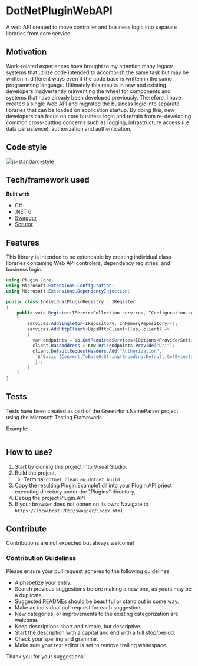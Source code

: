 # DotNetPluginWebAPI
A web API created to move controller and business logic into separate libraries from core service. 

## Motivation
Work-related experiences have brought to my attention many legacy systems that utilize code intended to accomplish the same task but may be written in different ways even if the code base is written in the same programming language. Ultimately this results in new and existing developers inadvertently reinventing the wheel for components and systems that have already been developed previously. Therefore, I have created a single Web API and migrated the business logic into separate libraries that can be loaded on application startup. By doing this, new developers can focus on core business logic and refrain from re-developing common cross-cutting concerns such as logging, infrastructure access (i.e. data persistence), authorization and authentication.

[//]: # (## Build status)
 
## Code style
[![js-standard-style](https://img.shields.io/badge/code%20style-standard-brightgreen.svg?style=flat)](https://github.com/feross/standard)
 
[//]: # (## Screenshots)

## Tech/framework used

<b>Built with</b>

- C# 
- .NET 6
- [Swagger](https://www.nuget.org/packages/swashbuckle.aspnetcore.swagger/)
- [Scrutor]([google.com](https://www.nuget.org/packages/Scrutor))

## Features
This library is intended to be extendable by creating individual class libraries containing Web API controlers, dependency registries, and business logic.

```csharp
using Plugin.Core;
using Microsoft.Extensions.Configuration;
using Microsoft.Extensions.DependencyInjection;

public class IndividualPluginRegistry : IRegister
{
    public void Register(IServiceCollection services, IConfiguration configuration)
    {
        services.AddSingleton<IRepository, InMemoryRepository>();
        services.AddHttpClient<UspsHttpClient>((sp, client) => 
        {
          var endpoints = sp.GetRequiredServices<IOptions<ProviderSettings>>().value;
          client.BaseAddress = new Uri(endpoints.Provide["Uri"];
          client.DefaultRequestHeaders.Add("Authorization", 
            $"Basic {Convert.ToBase64String(Encoding.Default.GetBytes($"{endpoints.Provider["ApiId"]"}:{endpoints.Provider["ApiKey"]}"))}");
           });
        }
    }
}
```

[//]: # (## Code Example)
[//]: # (## Installation)
[//]: # (Provide step by step series of examples and explanations about how to get a development env running.)
[//]: # (## API Reference)

[//]: # (Depending on the size of the project, if it is small and simple enough the reference docs can be added to the README. For medium size to larger projects it is important to at least provide a link to where the API reference docs live.)

## Tests
Tests have been created as part of the GreenHorn.NameParser project using the Microsoft Testing Framework.

Example: 
```csharp

```

## How to use?

1. Start by cloning this project into Visual Studio. 
2. Build the project.
   - Terminal `dotnet clean && dotnet build` 
4. Copy the resulting Plugin.Example1.dll into your Plugin.API prject executing directory under the "Plugins" directory.
5. Debug the project Plugin.API
6. If your browser does not opnen on its own: Navigate to `https://localhost:7050/swagger/index.html`

## Contribute

Contributions are not expected but always welcome!
 
### Contribution Guidelines
Please ensure your pull request adheres to the following guidelines:

- Alphabetize your entry.
- Search previous suggestions before making a new one, as yours may be a duplicate.
- Suggested READMEs should be beautiful or stand out in some way.
- Make an individual pull request for each suggestion.
- New categories, or improvements to the existing categorization are welcome.
- Keep descriptions short and simple, but descriptive.
- Start the description with a capital and end with a full stop/period.
- Check your spelling and grammar.
- Make sure your text editor is set to remove trailing whitespace.

Thank you for your suggestions!
